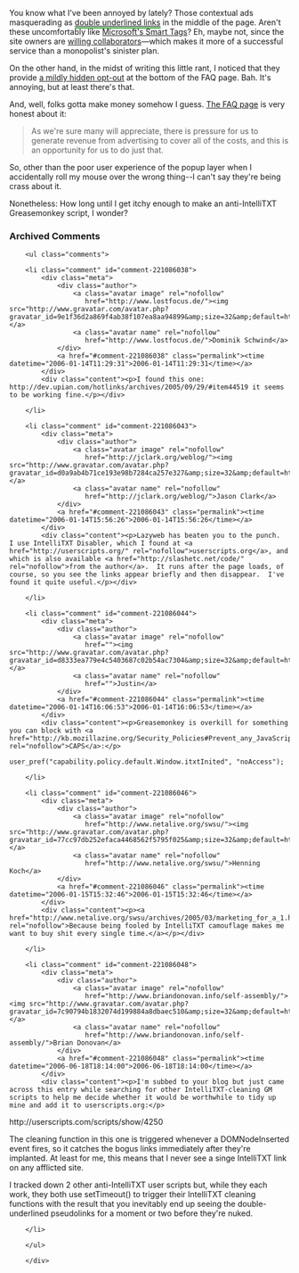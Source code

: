 You know what I've been annoyed by lately?  Those contextual ads masquerading as <a href="http://www.onlamp.com/pub/a/onlamp/2006/01/12/no_oss_community.html?page=1" style="border-bottom: 3px double green">double underlined links</a> in the middle of the page.  Aren't these uncomfortably like [Microsoft's Smart Tags][st]?  Eh, maybe not, since the site owners are [willing collaborators][wc]—which makes it more of a successful service than a monopolist's sinister plan. 

On the other hand, in the midst of writing this little rant, I noticed that they provide [a mildly hidden opt-out][wc] at the bottom of the FAQ page.  Bah.  It's annoying, but at least there's that.

And, well, folks gotta make money somehow I guess.  [The FAQ page][wc] is very honest about it:
> As we're sure many will appreciate, there is pressure for us to generate revenue from advertising to cover all of the costs, and this is an opportunity for us to do just that.

So, other than the poor user experience of the popup layer when I accidentally roll my mouse over the wrong thing--I can't say they're being crass about it.  

Nonetheless: How long until I get itchy enough to make an anti-IntelliTXT Greasemonkey script, I wonder?

[st]: http://www.alistapart.com/articles/smarttags/
[links]: http://www.jupiterweb.com/intellitxt.html "And they usually have popup mega-tooltips which appear if you roll over."
[wc]: http://www.oreillynet.com/pub/a/general/intellitxt.html

<!-- tags: oreilly intellitxt advertising smarttags greasemonkey -->

<div id="comments" class="comments archived-comments">
            <h3>Archived Comments</h3>
            
        <ul class="comments">
            
        <li class="comment" id="comment-221086038">
            <div class="meta">
                <div class="author">
                    <a class="avatar image" rel="nofollow" 
                       href="http://www.lostfocus.de/"><img src="http://www.gravatar.com/avatar.php?gravatar_id=9e1f36d2a869f4ab38f107ea8aa94899&amp;size=32&amp;default=http://mediacdn.disqus.com/1320279820/images/noavatar32.png"/></a>
                    <a class="avatar name" rel="nofollow" 
                       href="http://www.lostfocus.de/">Dominik Schwind</a>
                </div>
                <a href="#comment-221086038" class="permalink"><time datetime="2006-01-14T11:29:31">2006-01-14T11:29:31</time></a>
            </div>
            <div class="content"><p>I found this one: http://dev.upian.com/hotlinks/archives/2005/09/29/#item44519 it seems to be working fine.</p></div>
            
        </li>
    
        <li class="comment" id="comment-221086043">
            <div class="meta">
                <div class="author">
                    <a class="avatar image" rel="nofollow" 
                       href="http://jclark.org/weblog/"><img src="http://www.gravatar.com/avatar.php?gravatar_id=d0a9ab4b71ce193e98b7284ca257e327&amp;size=32&amp;default=http://mediacdn.disqus.com/1320279820/images/noavatar32.png"/></a>
                    <a class="avatar name" rel="nofollow" 
                       href="http://jclark.org/weblog/">Jason Clark</a>
                </div>
                <a href="#comment-221086043" class="permalink"><time datetime="2006-01-14T15:56:26">2006-01-14T15:56:26</time></a>
            </div>
            <div class="content"><p>Lazyweb has beaten you to the punch.  I use IntelliTXT Disabler, which I found at <a href="http://userscripts.org/" rel="nofollow">userscripts.org</a>, and which is also available <a href="http://slashetc.net/code/" rel="nofollow">from the author</a>.  It runs after the page loads, of course, so you see the links appear briefly and then disappear.  I've found it quite useful.</p></div>
            
        </li>
    
        <li class="comment" id="comment-221086044">
            <div class="meta">
                <div class="author">
                    <a class="avatar image" rel="nofollow" 
                       href=""><img src="http://www.gravatar.com/avatar.php?gravatar_id=d8333ea779e4c5403687c02b54ac7304&amp;size=32&amp;default=http://mediacdn.disqus.com/1320279820/images/noavatar32.png"/></a>
                    <a class="avatar name" rel="nofollow" 
                       href="">Justin</a>
                </div>
                <a href="#comment-221086044" class="permalink"><time datetime="2006-01-14T16:06:53">2006-01-14T16:06:53</time></a>
            </div>
            <div class="content"><p>Greasemonkey is overkill for something you can block with <a href="http://kb.mozillazine.org/Security_Policies#Prevent_any_JavaScript_function.2Fmember_from_being_run.2Fread.2Fset" rel="nofollow">CAPS</a>:</p>

<pre><code>user_pref("capability.policy.default.Window.itxtInited", "noAccess");
</code></pre></div>
            
        </li>
    
        <li class="comment" id="comment-221086046">
            <div class="meta">
                <div class="author">
                    <a class="avatar image" rel="nofollow" 
                       href="http://www.netalive.org/swsu/"><img src="http://www.gravatar.com/avatar.php?gravatar_id=77cc97db252efaca4468562f5795f025&amp;size=32&amp;default=http://mediacdn.disqus.com/1320279820/images/noavatar32.png"/></a>
                    <a class="avatar name" rel="nofollow" 
                       href="http://www.netalive.org/swsu/">Henning Koch</a>
                </div>
                <a href="#comment-221086046" class="permalink"><time datetime="2006-01-15T15:32:46">2006-01-15T15:32:46</time></a>
            </div>
            <div class="content"><p><a href="http://www.netalive.org/swsu/archives/2005/03/marketing_for_a_1.html" rel="nofollow">Because being fooled by IntelliTXT camouflage makes me want to buy shit every single time.</a></p></div>
            
        </li>
    
        <li class="comment" id="comment-221086048">
            <div class="meta">
                <div class="author">
                    <a class="avatar image" rel="nofollow" 
                       href="http://www.briandonovan.info/self-assembly/"><img src="http://www.gravatar.com/avatar.php?gravatar_id=7c90794b1832074d199884a8dbaec510&amp;size=32&amp;default=http://mediacdn.disqus.com/1320279820/images/noavatar32.png"/></a>
                    <a class="avatar name" rel="nofollow" 
                       href="http://www.briandonovan.info/self-assembly/">Brian Donovan</a>
                </div>
                <a href="#comment-221086048" class="permalink"><time datetime="2006-06-18T18:14:00">2006-06-18T18:14:00</time></a>
            </div>
            <div class="content"><p>I'm subbed to your blog but just came across this entry while searching for other IntelliTXT-cleaning GM scripts to help me decide whether it would be worthwhile to tidy up mine and add it to userscripts.org:</p>

<p>http://userscripts.com/scripts/show/4250</p>

<p>The cleaning function in this one is triggered whenever a DOMNodeInserted event fires, so it catches the bogus links immediately after they're implanted.  At least for me, this means that I never see a singe IntelliTXT link on any afflicted site.</p>

<p>I tracked down 2 other anti-IntelliTXT user scripts but, while they each work, they both use setTimeout() to trigger their IntelliTXT cleaning functions with the result that you inevitably end up seeing the double-underlined pseudolinks for a moment or two before they're nuked.</p></div>
            
        </li>
    
        </ul>
    
        </div>
    